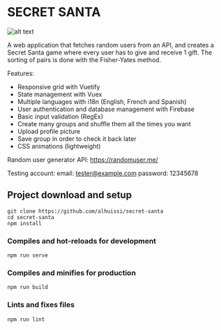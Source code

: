 # SECRET SANTA

![alt text](https://firebasestorage.googleapis.com/v0/b/secret-santa-83260.appspot.com/o/snapshot.jpg?alt=media&token=94637f9e-d024-4cf7-8c8d-5faf68c85461)

A web application that fetches random users from an API, and creates a Secret Santa game where every user has to give and receive 1 gift. The sorting of pairs is done with the Fisher-Yates method.

Features:

- Responsive grid with Vuetify
- State management with Vuex
- Multiple languages with i18n (English, French and Spanish)
- User authentication and database management with Firebase
- Basic input validation (RegEx)
- Create many groups and shuffle them all the times you want
- Upload profile picture
- Save group in order to check it back later
- CSS animations (lightweight)


Random user generator API: https://randomuser.me/

Testing account: 
email: tester@example.com
password: 12345678


## Project download and setup
```
git clone https://github.com/alhuissi/secret-santa
cd secret-santa
npm install
```

### Compiles and hot-reloads for development
```
npm run serve
```

### Compiles and minifies for production
```
npm run build
```

### Lints and fixes files
```
npm run lint
```

